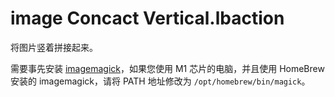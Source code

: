 # image Concact Vertical.lbaction

将图片竖着拼接起来。

需要事先安装 [imagemagick](https://www.google.com.hk/url?sa=t&rct=j&q=&esrc=s&source=web&cd=&ved=2ahUKEwiO_Iew66r7AhWdQfUHHVKlA3MQFnoECA8QAQ&url=https%3A%2F%2Fwww.imagemagick.org%2F&usg=AOvVaw2K9e9LxUTmQUcy5gUizL2h)，如果您使用 M1 芯片的电脑，并且使用 HomeBrew 安装的 imagemagick，请将 PATH 地址修改为 `/opt/homebrew/bin/magick`。